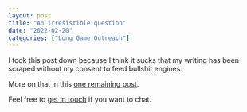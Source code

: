 ```yaml
---
layout: post
title: "An irresistible question"
date: "2022-02-20"
categories: ["Long Game Outreach"]
---
```


I took this post down because I think it sucks that my writing has been scraped without my consent to feed bullshit engines.

More on that in this [one remaining post](/my-final-blog-post).

Feel free to [get in touch](/contact) if you want to chat.

